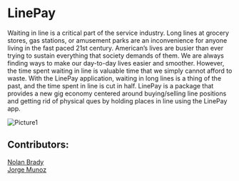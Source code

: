 # LinePay
Waiting in line is a critical part of the service industry. Long lines at grocery stores, gas stations, or amusement parks are an inconvenience for anyone living in the fast paced 21st century. American’s lives are busier than ever trying to sustain everything that society demands of them. We are always finding ways to make our day-to-day lives easier and smoother. However, the time spent waiting in line is valuable time that we simply cannot afford to waste. With the LinePay application, waiting in long lines is a thing of the past, and the time spent in line is cut in half. LinePay is a package that provides a new gig economy centered around buying/selling line positions and getting rid of physical ques by holding places in line using the LinePay app.
<br>

![Picture1](https://user-images.githubusercontent.com/52172832/188068642-0acdbed6-8441-4c3d-ad17-c01d077c748c.png)

## Contributors:

[Nolan Brady](https://github.com/somehobo)<br>
[Jorge Munoz](https://github.com/jamunoz24)
